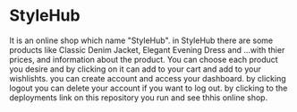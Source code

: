 # StyleHub
It is an online shop which name "StyleHub". in StyleHub there are some products like Classic Denim Jacket, Elegant Evening Dress and ...with thier prices, and information about the product. You can choose each product you desire and by clicking on it can add to your cart and add to your wishlishts. you can create account and access your dashboard. by clicking logout you can delete your account if you want to log out. by clicking to the deployments link on this repository you run and see thhis online shop.
